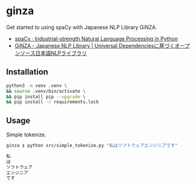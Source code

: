 ginza
===

Get started to using spaCy with Japanese NLP Library GiNZA.

- [spaCy · Industrial-strength Natural Language Processing in Python](https://spacy.io/)
- [GiNZA - Japanese NLP Library | Universal Dependenciesに基づくオープンソース日本語NLPライブラリ](https://megagonlabs.github.io/ginza/)

## Installation

```bash
python3 -m venv .venv \
&& source .venv/bin/activate \
&& pip install pip --upgrade \
&& pip install -r requirements.lock
```

## Usage

Simple tokenize.

```bash
ginza ❯ python src/simple_tokenize.py "私はソフトウェアエンジニアです"

私
は
ソフトウェア
エンジニア
です
```


